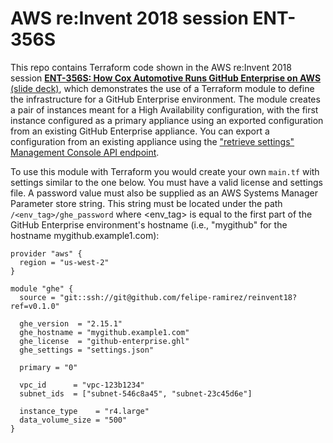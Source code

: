 # AWS re:Invent 2018 session ENT-356S

This repo contains Terraform code shown in the AWS re:Invent 2018 session **[ENT-356S: How Cox Automotive Runs GitHub Enterprise on AWS](https://www.portal.reinvent.awsevents.com/connect/search.ww#loadSearch-searchPhrase=%22ENT356-S%22&searchType=session&tc=0&sortBy=abbreviationSort&p=)** [(slide deck)](https://github.com/akinaito/reinvent18/blob/patch-1/ENT%20356-S%20How%20Cox%20Automotive%20Runs%20GitHub%20Enterprise%20on%20AWS.pdf), which demonstrates the use of a Terraform module to define the infrastructure for a GitHub Enterprise environment. The module creates a pair of instances meant for a High Availability configuration, with the first instance configured as a primary appliance using an exported configuration from an existing GitHub Enterprise appliance. You can export a configuration from an existing appliance using the ["retrieve settings" Management Console API endpoint](https://developer.github.com/enterprise/2.15/v3/enterprise-admin/management_console/#retrieve-settings).

To use this module with Terraform you would create your own `main.tf` with settings similar to the one below. You must have a valid license and settings file. A password value must also be supplied as an AWS Systems Manager Parameter store string. This string must be located under the path `/<env_tag>/ghe_password` where <env_tag> is equal to the first part of the GitHub Enterprise environment's hostname (i.e., "mygithub" for the hostname mygithub.example1.com):

```hcl
provider "aws" {
  region = "us-west-2"
}

module "ghe" {
  source = "git::ssh://git@github.com/felipe-ramirez/reinvent18?ref=v0.1.0"

  ghe_version  = "2.15.1"
  ghe_hostname = "mygithub.example1.com"
  ghe_license  = "github-enterprise.ghl"
  ghe_settings = "settings.json"

  primary = "0"

  vpc_id      = "vpc-123b1234"
  subnet_ids  = ["subnet-546c8a45", "subnet-23c45d6e"]

  instance_type    = "r4.large"
  data_volume_size = "500"
}
```
